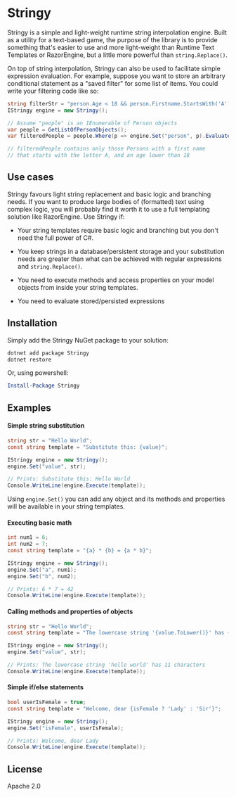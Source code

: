 # Stringy

Stringy is a simple and light-weight runtime string interpolation engine. Built as a utility for a text-based game, the purpose of the library is to provide something that's easier to use and more light-weight than Runtime Text Templates or RazorEngine, but a little more powerful than `string.Replace()`.

On top of string interpolation, Stringy can also be used to facilitate simple expression evaluation. For example, suppose you want to store an arbitrary conditional statement as a "saved filter" for some list of items. You could write your filtering code like so:

```C#
string filterStr = "person.Age < 18 && person.Firstname.StartsWith('A')"; // Fetch from database
IStringy engine = new Stringy();

// Assume "people" is an IEnumerable of Person objects
var people = GetListOfPersonObjects();
var filteredPeople = people.Where(p => engine.Set("person", p).EvaluateExpression<bool>(filterStr));

// filteredPeople contains only those Persons with a first name
// that starts with the letter A, and an age lower than 18
```

## Use cases

Stringy favours light string replacement and basic logic and branching needs. If you want to produce large bodies of (formatted) text using complex logic, you will probably find it worth it to use a full templating solution like RazorEngine. Use Stringy if:

* Your string templates require basic logic and branching but you don't need the full power of C#.

* You keep strings in a database/persistent storage and your substitution needs are greater than what can be achieved with regular expressions and `string.Replace()`.

* You need to execute methods and access properties on your model objects from inside your string templates.

* You need to evaluate stored/persisted expressions

## Installation

Simply add the Stringy NuGet package to your solution:

```powershell
dotnet add package Stringy
dotnet restore
```

Or, using powershell:

```powershell
Install-Package Stringy
```

## Examples

#### Simple string substitution

```C#
string str = "Hello World";
const string template = "Substitute this: {value}";

IStringy engine = new Stringy();
engine.Set("value", str);

// Prints: Substitute this: Hello World
Console.WriteLine(engine.Execute(template));
```

Using `engine.Set()` you can add any object and its methods and properties will be available in your string templates.

#### Executing basic math

```C#
int num1 = 6;
int num2 = 7;
const string template = "{a} * {b} = {a * b}";

IStringy engine = new Stringy();
engine.Set("a", num1);
engine.Set("b", num2);

// Prints: 6 * 7 = 42
Console.WriteLine(engine.Execute(template));
```

#### Calling methods and properties of objects

```C#
string str = "Hello World";
const string template = "The lowercase string '{value.ToLower()}' has {value.Length} characters";

IStringy engine = new Stringy();
engine.Set("value", str);

// Prints: The lowercase string 'hello world' has 11 characters
Console.WriteLine(engine.Execute(template));
```

#### Simple if/else statements

```C#
bool userIsFemale = true;
const string template = "Welcome, dear {isFemale ? 'Lady' : 'Sir'}";

IStringy engine = new Stringy();
engine.Set("isFemale", userIsFemale);

// Prints: Welcome, dear Lady
Console.WriteLine(engine.Execute(template));
```

## License

Apache 2.0
